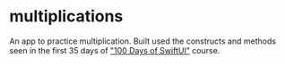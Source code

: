 # multiplications
An app to practice multiplication. Built used the constructs and methods seen in the first 35 days of ["100 Days of SwiftUI"](https://www.hackingwithswift.com/100/swiftui) course.
